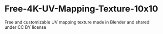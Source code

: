 # Free-4K-UV-Mapping-Texture-10x10
Free and customizable UV mapping texture made in Blender and shared under CC BY license
